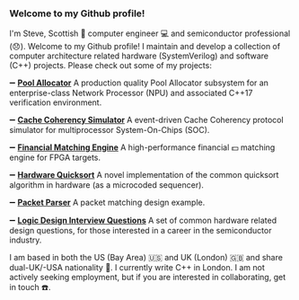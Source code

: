 ### Welcome to my Github profile!

I'm Steve, Scottish :scotland: computer engineer :computer: and semiconductor professional (:disappointed:). Welcome to my Github profile! I maintain and develop a collection of computer architecture related hardware (SystemVerilog) and software (C++) projects. Please check out some of my projects:

:heavy_minus_sign: [__Pool Allocator__](http://www.github.com/stephenry/pa) A production quality Pool Allocator subsystem for an enterprise-class Network Processor (NPU) and associated C++17 verification environment.

:heavy_minus_sign: [__Cache Coherency Simulator__](http://www.github.com/stephenry/cc) A event-driven Cache Coherency protocol simulator for multiprocessor System-On-Chips (SOC). 

:heavy_minus_sign: [__Financial Matching Engine__](http://www.github.com/stephenry/ob) A high-performance financial :dollar: matching engine for FPGA targets.

:heavy_minus_sign: [__Hardware Quicksort__](http://www.github.com/stephenry/qs) A novel implementation of the common quicksort algorithm in hardware (as a microcoded sequencer).

:heavy_minus_sign: [__Packet Parser__](http://www.github.com/stephenry/m) A packet matching design example.

:heavy_minus_sign: [__Logic Design Interview Questions__](http://www.github.com/stephenry/hw_interview_questions) A set of common hardware related design questions, for those interested in a career in the semiconductor industry.

I am based in both the US (Bay Area) :us: and UK (London) :uk: and share dual-UK/-USA nationality :customs:. I currently write C++ in London. I am not actively seeking employment, but if you are interested in collaborating, get in touch :telephone:.
